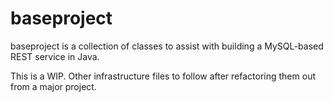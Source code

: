 # baseproject
baseproject is a collection of classes to assist with building a MySQL-based REST service in Java.

This is a WIP.  Other infrastructure files to follow after refactoring them out from a major project.
